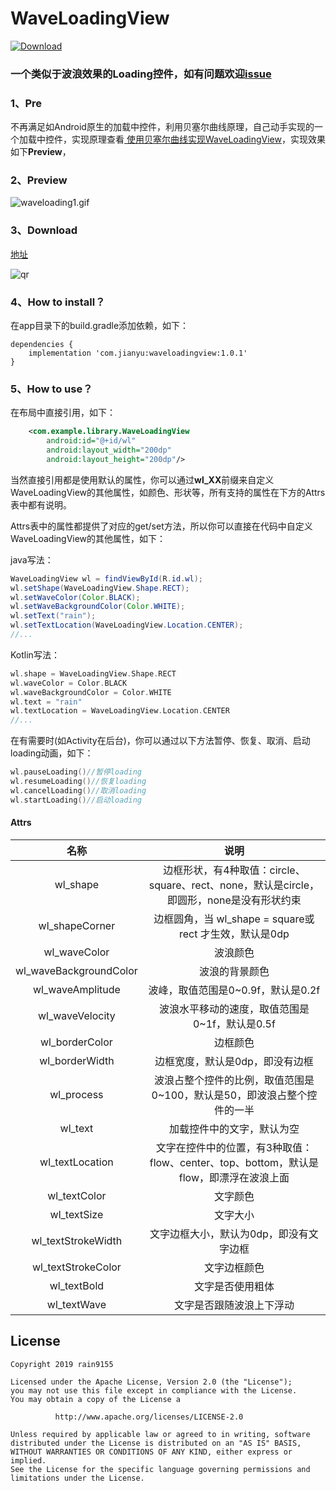 # WaveLoadingView
[ ![Download](https://api.bintray.com/packages/rain9155/jianyu/waveloadingview/images/download.svg) ](https://bintray.com/rain9155/jianyu/waveloadingview/_latestVersion)
### 一个类似于波浪效果的Loading控件，如有问题欢迎[issue](https://github.com/rain9155/WaveLoadingView/issues)

### 1、Pre

不再满足如Android原生的加载中控件，利用贝塞尔曲线原理，自己动手实现的一个加载中控件，实现原理查看[ 使用贝塞尔曲线实现WaveLoadingView](https://juejin.im/post/5d5ffb186fb9a06af2387dd9)，实现效果如下**Preview**，

### 2、Preview

![waveloading1.gif](/screenshots/waveloading1.gif)

### 3、Download

[地址](https://github.com/rain9155/WaveLoadingView/releases/download/1.0.0/app-release-unsigned.apk)

![qr](/screenshots/QR.png)

### 4、How to install？

在app目录下的build.gradle添加依赖，如下：

```
dependencies {
    implementation 'com.jianyu:waveloadingview:1.0.1'
}

```

### 5、How to use？

在布局中直接引用，如下：

```xml
    <com.example.library.WaveLoadingView
        android:id="@+id/wl"
        android:layout_width="200dp"
        android:layout_height="200dp"/>
```

当然直接引用都是使用默认的属性，你可以通过**wl_XX**前缀来自定义WaveLoadingView的其他属性，如颜色、形状等，所有支持的属性在下方的Attrs表中都有说明。

Attrs表中的属性都提供了对应的get/set方法，所以你可以直接在代码中自定义WaveLoadingView的其他属性，如下：

java写法：

```java
WaveLoadingView wl = findViewById(R.id.wl);
wl.setShape(WaveLoadingView.Shape.RECT);
wl.setWaveColor(Color.BLACK);
wl.setWaveBackgroundColor(Color.WHITE);
wl.setText("rain");
wl.setTextLocation(WaveLoadingView.Location.CENTER);
//...
```

Kotlin写法：

```kotlin
wl.shape = WaveLoadingView.Shape.RECT
wl.waveColor = Color.BLACK
wl.waveBackgroundColor = Color.WHITE
wl.text = "rain"
wl.textLocation = WaveLoadingView.Location.CENTER
//...
```

在有需要时(如Activity在后台)，你可以通过以下方法暂停、恢复、取消、启动loading动画，如下：

```kotlin
wl.pauseLoading()//暂停loading
wl.resumeLoading()//恢复loading
wl.cancelLoading()//取消loading
wl.startLoading()//启动loading
```



#### Attrs

|          名称          |                             说明                             |
| :--------------------: | :----------------------------------------------------------: |
|        wl_shape        | 边框形状，有4种取值：circle、square、rect、none，默认是circle，即圆形，none是没有形状约束 |
|     wl_shapeCorner     |    边框圆角，当 wl_shape = square或rect 才生效，默认是0dp    |
|      wl_waveColor      |                           波浪颜色                           |
| wl_waveBackgroundColor |                        波浪的背景颜色                        |
|    wl_waveAmplitude    |              波峰，取值范围是0~0.9f，默认是0.2f              |
|    wl_waveVelocity     |        波浪水平移动的速度，取值范围是0~1f，默认是0.5f        |
|     wl_borderColor     |                           边框颜色                           |
|     wl_borderWidth     |               边框宽度，默认是0dp，即没有边框                |
|       wl_process       | 波浪占整个控件的比例，取值范围是0~100，默认是50，即波浪占整个控件的一半 |
|        wl_text         |                  加载控件中的文字，默认为空                  |
|    wl_textLocation     | 文字在控件中的位置，有3种取值：flow、center、top、bottom，默认是flow，即漂浮在波浪上面 |
|      wl_textColor      |                           文字颜色                           |
|      wl_textSize       |                           文字大小                           |
|   wl_textStrokeWidth   |           文字边框大小，默认为0dp，即没有文字边框            |
|   wl_textStrokeColor   |                         文字边框颜色                         |
|      wl_textBold       |                       文字是否使用粗体                       |
|      wl_textWave       |                   文字是否跟随波浪上下浮动                   |


## License
```
Copyright 2019 rain9155

Licensed under the Apache License, Version 2.0 (the "License");
you may not use this file except in compliance with the License.
You may obtain a copy of the License a

          http://www.apache.org/licenses/LICENSE-2.0 
          
Unless required by applicable law or agreed to in writing, software
distributed under the License is distributed on an "AS IS" BASIS,
WITHOUT WARRANTIES OR CONDITIONS OF ANY KIND, either express or implied.
See the License for the specific language governing permissions and
limitations under the License.
```
